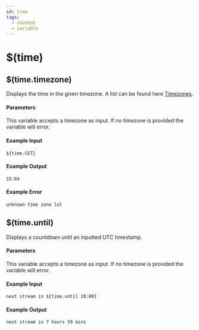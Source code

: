 ```yaml
---
id: time
tags:
  - chatbot
  - variable
---
```


# $(time)

## $(time.timezone)

Displays the time in the given timezone. A list can be found here [Timezones](https://nodatime.org/TimeZones).

#### Parameters

This variable accepts a timezone as input. If no timezone is provided the variable will error.

#### Example Input

```
${time.CET}
```

#### Example Output

```
15:04
```

#### Example Error

```
unknown time zone lol 
```

## $(time.until)

Displays a countdown until an inputted UTC timestamp.

#### Parameters

This variable accepts a timezone as input. If no timezone is provided the variable will error.

#### Example Input

```
next stream in ${time.until 19:00}
```

#### Example Output

```
next stream in 7 hours 59 mins
```
